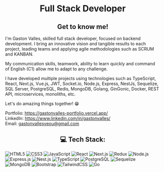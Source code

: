<h1 align="center">Full Stack Developer</h1>
<h2 align="center" >Get to know me!</h2>
<p>
I'm Gaston Valles, skilled full stack developer, focused on backend development. I bring an innovative vision and tangible results to each project, leading teams and applying agile methodologies such as SCRUM and KANBAN.
  
My communication skills, teamwork, ability to learn quickly and command of English (C1) allow me to adapt to any challenge.

I have developed multiple projects using technologies such as TypeScript, React, Next.js, Vue.js, JWT, Socket.io, Node.js, Express, NestJs, Sequelize, SQL Server, PostgreSQL, Redis, MongoDB, Golang, GinGonic, Docker, REST API, microservices, monoliths, etc.

Let's do amazing things together! 😁

Portfolio: https://gastonvalles-portfolio.vercel.app/ </br>
LinkedIn: https://www.linkedin.com/in/gastonvalles/ </br>
Email: gastonvallesyeou@gmail.com </br>

</p> 

<h2 align="center">💻 Tech Stack:</h2>

![HTML5](https://img.shields.io/badge/HTML5-%23E34F26.svg?style=for-the-badge&logo=html5&logoColor=white) ![CSS3](https://img.shields.io/badge/CSS3-%231572B6.svg?style=for-the-badge&logo=css3&logoColor=white) ![JavaScript](https://img.shields.io/badge/JavaScript-%23323330.svg?style=for-the-badge&logo=javascript&logoColor=%23F7DF1E) ![React](https://img.shields.io/badge/React-%2320232a.svg?style=for-the-badge&logo=react&logoColor=%2361DAFB) ![Next.js](https://img.shields.io/badge/Next.js-%23000000.svg?style=for-the-badge&logo=next.js&logoColor=white) ![Redux](https://img.shields.io/badge/Redux-%23593d88.svg?style=for-the-badge&logo=redux&logoColor=white) ![Node.js](https://img.shields.io/badge/Node.js-6DA55F?style=for-the-badge&logo=node.js&logoColor=white) ![Express.js](https://img.shields.io/badge/Express.js-%23404d59.svg?style=for-the-badge&logo=express&logoColor=%2361DAFB) ![Nest.js](https://img.shields.io/badge/Nest.js-%23E0234E.svg?style=for-the-badge&logo=nestjs&logoColor=white) ![TypeScript](https://img.shields.io/badge/TypeScript-%23007ACC.svg?style=for-the-badge&logo=typescript&logoColor=white) ![PostgreSQL](https://img.shields.io/badge/PostgreSQL-%23316192.svg?style=for-the-badge&logo=postgresql&logoColor=white) ![Sequelize](https://img.shields.io/badge/Sequelize-%23565C64.svg?style=for-the-badge&logo=sequelize&logoColor=white) ![MongoDB](https://img.shields.io/badge/MongoDB-%234ea94b.svg?style=for-the-badge&logo=mongodb&logoColor=white) ![Bootstrap](https://img.shields.io/badge/Bootstrap-%23563D7C.svg?style=for-the-badge&logo=bootstrap&logoColor=white) ![TailwindCSS](https://img.shields.io/badge/TailwindCSS-%2338B2AC.svg?style=for-the-badge&logo=tailwind-css&logoColor=white) ![Go](https://img.shields.io/badge/Go-%2300ADD8.svg?style=for-the-badge&logo=go&logoColor=white)

